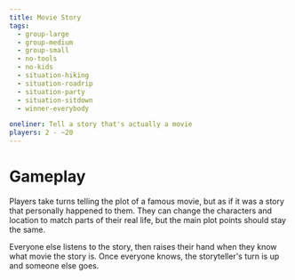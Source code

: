 ```yaml
---
title: Movie Story
tags:
  - group-large
  - group-medium
  - group-small
  - no-tools
  - no-kids
  - situation-hiking
  - situation-roadrip
  - situation-party
  - situation-sitdown
  - winner-everybody

oneliner: Tell a story that's actually a movie
players: 2 - ~20
---
```

# Gameplay

Players take turns telling the plot of a famous movie, but as if it was a story
that personally happened to them. They can change the characters and location to
match parts of their real life, but the main plot points should stay the same.

Everyone else listens to the story, then raises their hand when they know what
movie the story is. Once everyone knows, the storyteller's turn is up and
someone else goes.
